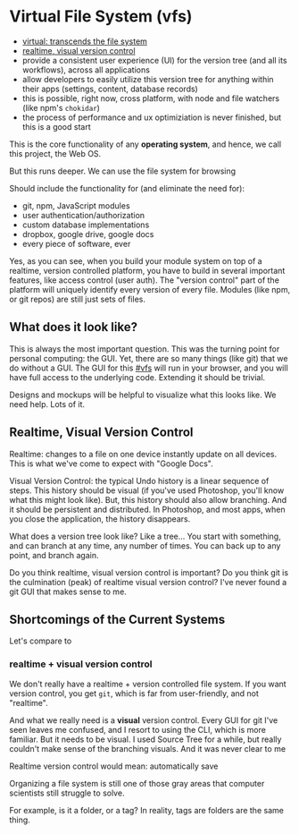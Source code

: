 # Virtual File System (vfs)

* [virtual: transcends the file system](transcendant.md)
* [realtime, visual version control](#realtime-visual-version-controlled)
* provide a consistent user experience (UI) for the version tree (and all its workflows), across all applications
* allow developers to easily utilize this version tree for anything within their apps (settings, content, database records)
* this is possible, right now, cross platform, with node and file watchers (like npm's `chokidar`)
* the process of performance and ux optimiziation is never finished, but this is a good start

This is the core functionality of any **operating system**, and hence, we call this project, the Web OS.

But this runs deeper.  We can use the file system for browsing 

Should include the functionality for (and eliminate the need for):
* git, npm, JavaScript modules
* user authentication/authorization
* custom database implementations
* dropbox, google drive, google docs
* every piece of software, ever

Yes, as you can see, when you build your module system on top of a realtime, version controlled platform, you have to build in several important features, like access control (user auth).  The "version control" part of the platform will uniquely identify every version of every file.  Modules (like npm, or git repos) are still just sets of files. 

## What does it look like?

This is always the most important question.  This was the turning point for personal computing: the GUI.  Yet, there are so many things (like git) that we do without a GUI.  The GUI for this [#vfs](vfs.md) will run in your browser, and you will have full access to the underlying code.  Extending it should be trivial.

Designs and mockups will be helpful to visualize what this looks like.  We need help.  Lots of it.

## Realtime, Visual Version Control

Realtime: changes to a file on one device instantly update on all devices.  This is what we've come to expect with "Google Docs".

Visual Version Control: the typical Undo history is a linear sequence of steps.  This history should be visual (if you've used Photoshop, you'll know what this might look like).  But, this history should also allow branching.  And it should be persistent and distributed.  In Photoshop, and most apps, when you close the application, the history disappears.

What does a version tree look like?  Like a tree... You start with something, and can branch at any time, any number of times.  You can back up to any point, and branch again.

Do you think realtime, visual version control is important?  Do you think git is the culmination (peak) of realtime visual version control?  I've never found a git GUI that makes sense to me. 

## Shortcomings of the Current Systems

Let's compare to 
### realtime + visual version control
We don't really have a realtime + version controlled file system.  If you want version control, you get `git`, which is far from user-friendly, and not "realtime".

And what we really need is a **visual** version control.  Every GUI for git I've seen leaves me confused, and I resort to using the CLI, which is more familiar.  But it needs to be visual.  I used Source Tree for a while, but really couldn't make sense of the branching visuals.  And it was never clear to me  

Realtime version control would mean: automatically save

Organizing a file system is still one of those gray areas that computer scientists still struggle to solve.

For example, is it a folder, or a tag?  In reality, tags are folders are the same thing.

